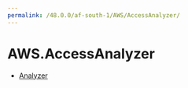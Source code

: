 ```yaml
---
permalink: /48.0.0/af-south-1/AWS/AccessAnalyzer/
---
```


# AWS.AccessAnalyzer



* [Analyzer](Analyzer.md)